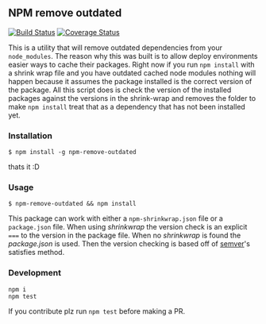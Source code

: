 ## NPM remove outdated

[![Build Status](https://travis-ci.org/jcblw/npm-remove-outdated.svg?branch=master)](https://travis-ci.org/jcblw/npm-remove-outdated) [![Coverage Status](https://coveralls.io/repos/github/jcblw/npm-remove-outdated/badge.svg?branch=master)](https://coveralls.io/github/jcblw/npm-remove-outdated?branch=master)

This is a utility that will remove outdated dependencies from your `node_modules`. The reason why this was built is to allow deploy environments easier ways to cache their packages. Right now if you run `npm install` with a shrink wrap file and you have outdated cached node modules nothing will happen because it assumes the package installed is the correct version of the package. All this script does is check the version of the installed packages against the versions in the shrink-wrap and removes the folder to make `npm install` treat that as a dependency that has not been installed yet.

### Installation

    $ npm install -g npm-remove-outdated

thats it :D

### Usage

    $ npm-remove-outdated && npm install

This package can work with either a `npm-shrinkwrap.json` file or a  `package.json` file. When using *shrinkwrap* the version check is an explicit `===` to the version in the package file. When no *shrinkwrap* is found the *package.json* is used. Then the version checking is based off of [semver](https://www.npmjs.com/package/semver)'s satisfies method.

### Development

    npm i
    npm test

If you contribute plz run `npm test` before making a PR.
